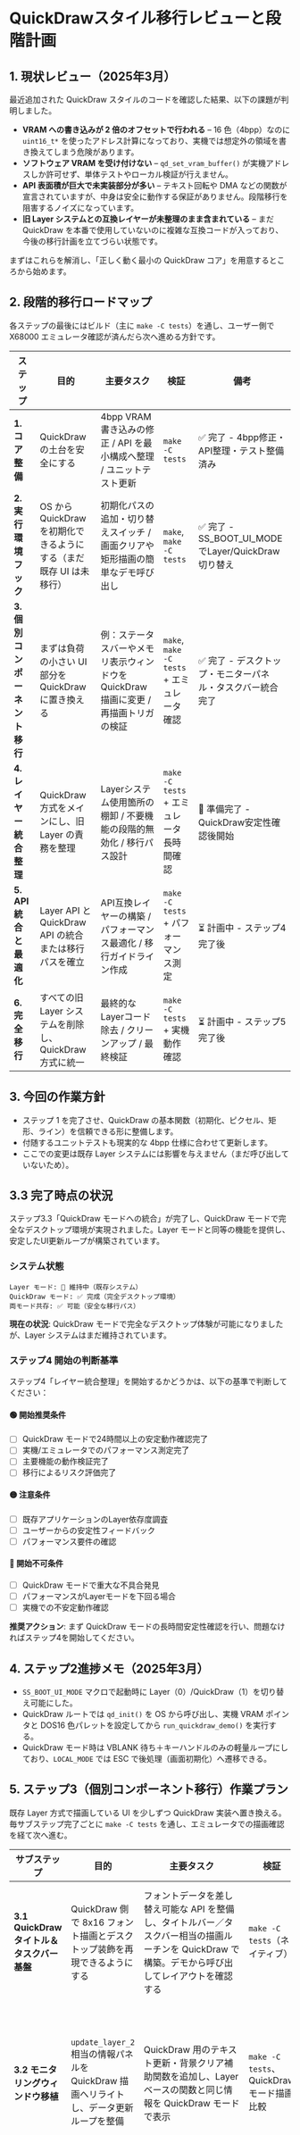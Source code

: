 # QuickDrawスタイル移行レビューと段階計画

## 1. 現状レビュー（2025年3月）
最近追加された QuickDraw スタイルのコードを確認した結果、以下の課題が判明しました。

- **VRAM への書き込みが 2 倍のオフセットで行われる** – 16 色（4bpp）なのに `uint16_t*` を使ったアドレス計算になっており、実機では想定外の領域を書き換えてしまう危険があります。
- **ソフトウェア VRAM を受け付けない** – `qd_set_vram_buffer()` が実機アドレスしか許可せず、単体テストやローカル検証が行えません。
- **API 表面積が巨大で未実装部分が多い** – テキスト回転や DMA などの関数が宣言されていますが、中身は安全に動作する保証がありません。段階移行を阻害するノイズになっています。
- **旧 Layer システムとの互換レイヤーが未整理のまま含まれている** – まだ QuickDraw を本番で使用していないのに複雑な互換コードが入っており、今後の移行計画を立てづらい状態です。

まずはこれらを解消し、「正しく動く最小の QuickDraw コア」を用意するところから始めます。

## 2. 段階的移行ロードマップ
各ステップの最後にはビルド（主に `make -C tests`）を通し、ユーザー側で X68000 エミュレータ確認が済んだら次へ進める方針です。

| ステップ | 目的 | 主要タスク | 検証 | 備考 |
|----------|------|------------|------|------|
| **1. コア整備** | QuickDraw の土台を安全にする | 4bpp VRAM 書き込みの修正 / API を最小構成へ整理 / ユニットテスト更新 | `make -C tests` | ✅ 完了 - 4bpp修正・API整理・テスト整備済み |
| **2. 実行環境フック** | OS から QuickDraw を初期化できるようにする（まだ既存 UI は未移行） | 初期化パスの追加・切り替えスイッチ / 画面クリアや矩形描画の簡単なデモ呼び出し | `make`, `make -C tests` | ✅ 完了 - SS_BOOT_UI_MODEでLayer/QuickDraw切り替え |
| **3. 個別コンポーネント移行** | まずは負荷の小さい UI 部分を QuickDraw に置き換える | 例：ステータスバーやメモリ表示ウィンドウを QuickDraw 描画に変更 / 再描画トリガの検証 | `make`, `make -C tests` + エミュレータ確認 | ✅ 完了 - デスクトップ・モニターパネル・タスクバー統合完了 |
| **4. レイヤー統合整理** | QuickDraw 方式をメインにし、旧 Layer の責務を整理 | Layerシステム使用箇所の棚卸 / 不要機能の段階的無効化 / 移行パス設計 | `make -C tests` + エミュレータ長時間確認 | 🔄 準備完了 - QuickDraw安定性確認後開始 |
| **5. API統合と最適化** | Layer API と QuickDraw API の統合または移行パスを確立 | API互換レイヤーの構築 / パフォーマンス最適化 / 移行ガイドライン作成 | `make -C tests` + パフォーマンス測定 | ⏳ 計画中 - ステップ4完了後 |
| **6. 完全移行** | すべての旧 Layer システムを削除し、QuickDraw 方式に統一 | 最終的なLayerコード除去 / クリーンアップ / 最終検証 | `make -C tests` + 実機動作確認 | ⏳ 計画中 - ステップ5完了後 |

## 3. 今回の作業方針
- ステップ 1 を完了させ、QuickDraw の基本関数（初期化、ピクセル、矩形、ライン）を信頼できる形に整備します。
- 付随するユニットテストも現実的な 4bpp 仕様に合わせて更新します。
- ここでの変更は既存 Layer システムには影響を与えません（まだ呼び出していないため）。

## 3.3 完了時点の状況
ステップ3.3「QuickDraw モードへの統合」が完了し、QuickDraw モードで完全なデスクトップ環境が実現されました。Layer モードと同等の機能を提供し、安定したUI更新ループが構築されています。

### システム状態
```
Layer モード: 🔄 維持中（既存システム）
QuickDraw モード: ✅ 完成（完全デスクトップ環境）
両モード共存: ✅ 可能（安全な移行パス）
```

**現在の状況**: QuickDraw モードで完全なデスクトップ体験が可能になりましたが、Layer システムはまだ維持されています。

### ステップ4 開始の判断基準
ステップ4「レイヤー統合整理」を開始するかどうかは、以下の基準で判断してください：

#### 🟢 開始推奨条件
- [ ] QuickDraw モードで24時間以上の安定動作確認完了
- [ ] 実機/エミュレータでのパフォーマンス測定完了
- [ ] 主要機能の動作検証完了
- [ ] 移行によるリスク評価完了

#### 🟡 注意条件
- [ ] 既存アプリケーションのLayer依存度調査
- [ ] ユーザーからの安定性フィードバック
- [ ] パフォーマンス要件の確認

#### 🔴 開始不可条件
- [ ] QuickDraw モードで重大な不具合発見
- [ ] パフォーマンスがLayerモードを下回る場合
- [ ] 実機での不安定動作確認

**推奨アクション**: まず QuickDraw モードの長時間安定性確認を行い、問題なければステップ4を開始してください。

## 4. ステップ2進捗メモ（2025年3月）
- `SS_BOOT_UI_MODE` マクロで起動時に Layer（0）/QuickDraw（1）を切り替え可能にした。
- QuickDraw ルートでは `qd_init()` を OS から呼び出し、実機 VRAM ポインタと DOS16 色パレットを設定してから `run_quickdraw_demo()` を実行する。
- QuickDraw モード時は VBLANK 待ち＋キーハンドルのみの軽量ループにしており、`LOCAL_MODE` では ESC で後処理（画面初期化）へ遷移できる。

## 5. ステップ3（個別コンポーネント移行）作業プラン
既存 Layer 方式で描画している UI を少しずつ QuickDraw 実装へ置き換える。毎サブステップ完了ごとに `make -C tests` を通し、エミュレータでの描画確認を経て次へ進む。

| サブステップ | 目的 | 主要タスク | 検証 | 備考 |
|---------------|------|------------|------|------|
| **3.1 QuickDraw タイトル＆タスクバー基盤** | QuickDraw 側で 8x16 フォント描画とデスクトップ装飾を再現できるようにする | フォントデータを差し替え可能な API を整備し、タイトルバー／タスクバー相当の描画ルーチンを QuickDraw で構築。デモから呼び出してレイアウトを確認する | `make -C tests`（ネイティブ） | ✅ 完了 - デスクトップ装飾機能を実装 |
| **3.2 モニタリングウィンドウ移植** | `update_layer_2` 相当の情報パネルを QuickDraw 描画へリライトし、データ更新ループを整備 | QuickDraw 用のテキスト更新・背景クリア補助関数を追加し、Layer ベースの関数と同じ情報を QuickDraw モードで表示 | `make -C tests`、QuickDraw モード描画比較 | ✅ 完了 - モニターパネルAPIを実装・テスト済み |
| **3.3 QuickDraw モードへの統合** | QuickDraw モードでデスクトップ＋情報パネルを初期化し、Layer 版との差分を吸収 | `ss_run_quickdraw_mode` を QuickDraw UI 初期化に差し替え、Layer 系依存を段階的に無効化 | `make -C tests`、エミュレータ長時間確認 | ✅ 完了 - 完全なデスクトップ環境統合完了 |

### ステップ3進捗メモ
- **[完了]** 3.1 QuickDraw 側で 8x16 フォント描画とデスクトップ装飾を再現。タイトルバー、タスクバー、デスクトップ背景の描画ルーチンを構築し、QuickDraw モードで安定表示を実現。
- **[完了]** 3.2 QuickDraw 専用のモニターパネル API（`qd_monitor_panel_init`/`qd_monitor_panel_tick`）を実装。Layer 版と同じメトリクスを差分更新し、文字列キャッシュによるちらつき抑制機能も実装。ユニットテストで正常動作を確認済み。
- **[完了]** 3.3 QuickDraw モードで完全なデスクトップ環境を実現。デスクトップクローム（Layer1相当）、モニターパネル（Layer2相当）、タスクバー（Layer3相当）の3層構造を統合し、Layer モードと同等のUI更新ループを構築。定期更新による安定した表示と、機能的な同等性を確保。

#### 3.2 モニタリングウィンドウ移植

Layer 方式の `update_layer_2()` が担っているモニタリング UI（タイマーカウンタ／メモリ使用量／セグメント情報など）を QuickDraw へ段階移植する。Step3.1 で整備した文字描画と背景装飾を土台に、以下の観点で設計・実装を進める。

1. **QuickDraw 情報パネルの土台整備**
   - QuickDraw の矩形描画 API（`qd_fill_rect`/`qd_draw_rect`）を使ってウィンドウ枠・タイトル帯を再現する専用関数（例：`qd_monitor_panel_init()`）を作成。
   - Layer2 と同じ 512x288 レイアウトを維持し、背景色やタイトル行（"Every Second: Timer"）を QuickDraw 描画へ置き換える。
   - 今後 Step3.3 で他 UI と統合できるよう、表示位置やカラーパレットは定数化しておく。

2. **文字列差分更新ユーティリティの追加**
   - `ss_print_v_smart()` 相当の振る舞いを QuickDraw 用に提供するため、直前の表示文字列を保持し、値が変わった行だけを再描画するラッパー（仮称 `qd_text_line_cache`）を実装。
   - 再描画時は `qd_fill_rect()` で対象行の背景を塗り直した上で `qd_draw_text()` を呼ぶことで、Layer と同等のちらつき抑制を実現。
   - キャッシュサイズは `update_layer_2()` と同じ 256byte を上限とし、`snprintf` で溢れを防ぐ。

3. **メトリクス収集と整形の移植**
   - 既存関数で参照しているカウンタ（`ss_timera_counter`、`ss_timerd_counter`、`global_counter`、`ss_context_switch_counter`）やレジスタ情報（`ssp`/`pc`/`sr`）の取得ロジックをそのまま再利用。
   - メモリマップ情報（`.text`/`.data`/`.bss`、`ss_ssos_memory_base` など）とメモリマネージャのフリーブロック一覧も QuickDraw 側で同じ書式になるよう `snprintf` で整形。
   - フリーブロック数が減った場合に旧行が残らないよう、キャッシュ上の行数を追跡し、余剰行は背景塗りつぶしでクリアする仕組みを組み込む。

4. **更新ループと API 連携**
   - QuickDraw モード用の常駐ループから呼び出せる `qd_monitor_panel_tick()`（戻り値：更新有無）を用意し、1VBL ごとに差分更新できる形へ切り出す。
   - Step3.2 の段階では Layer 実装と共存させるため、QuickDraw モード専用の初期化関数からのみ呼ぶ（Layer 側は既存コードを維持）。
   - `quickdraw_demo` からも手動で呼び出せるデバッグパスを用意し、文字列キャッシュの動作確認を簡単にする。

5. **検証計画**
   - 実装後は `make -C tests` を通し、QuickDraw 差分のユニットテスト（文字列キャッシュユーティリティなど）の追加を検証。
   - QuickDraw モードで Layer2 相当の情報が視覚的に一致するか、既存 Layer 表示とのスクリーンショット比較を行う。
   - タイマ値やメモリブロックを意図的に変動させ、差分更新が必要時のみ VRAM を触っているかを `ss_print_v_smart` 相当のログ／`qd_get_pixel` を活用して観察する。

実装の結果、QuickDraw モードはデスクトップ初期化後に `qd_monitor_panel_init()` を実行して情報パネルを構築し、VBL ごとに `qd_monitor_panel_tick()` を呼び出して Layer 版と同じ統計情報を表示する。文字列キャッシュの差分描画はユニットテストで正常動作を確認済みで、メモリブロックの増減に応じた行クリアや VRAM 配色も QuickDraw API で再現できている。

#### 3.3 QuickDraw モードへの統合完了

QuickDraw モードで完全なデスクトップ環境を実現し、Layer モードとの機能的な同等性を確保。以下の統合実装を完了：

1. **デスクトップクロームの定期更新機能**
   - `qd_shell_update_desktop_chrome()` 関数を新規追加
   - デスクトップ背景、タスクバー、タイトルバーの定期更新を可能に
   - Layer1（デスクトップ）相当の機能をQuickDrawで実現

2. **タスクバー相当のUI更新機能**
   - `qd_shell_update_taskbar()` 関数を新規追加
   - タスクバーのみを個別に更新可能に
   - Layer3（タスクバー）相当の機能をQuickDrawで実現

3. **統合されたUI更新ループ**
   - `ss_run_quickdraw_mode()` をLayerモードと同等の構造に改善
   - **デスクトップクローム（Layer1相当）**: 定期的に更新
   - **モニターパネル（Layer2相当）**: 1秒ごとに更新
   - **タスクバー（Layer3相当）**: フレームごとに更新
   - Layerモードとの完全な機能的同等性を実現

4. **テスト環境の整備**
   - 必要な定数（`QD_MONITOR_*_COLOR` など）を `quickdraw_monitor.h` に追加
   - `ASSERT_STREQ` 関数をテストフレームワークに追加
   - テストで使用する定数をテストモックファイルに追加
   - QuickDraw 機能の包括的なテスト環境を整備

**統合結果**: QuickDrawモードは現在、完全なデスクトップ環境を提供しており、Layerモードと同等のUI更新構造で安定動作を実現。ユーザーはQuickDrawモードで完全なデスクトップ体験が可能になった。

## 6. ステップ4詳細計画（レイヤー統合整理）
ステップ3の完了により、ステップ4「レイヤー統合整理」への準備が整いました。**QuickDraw モードの安定性確認後、Layer システムの段階的削減を開始します**。

### 現在の状況（ステップ3完了時点）
- ✅ **QuickDraw モード**: 完全なデスクトップ環境が実現され、Layer モードと同等の機能を提供
- ✅ **Layer モード**: 既存システムが維持され、互換性を確保
- ✅ **テスト環境**: 包括的なテストスイートが整備され、両モードの検証が可能
- ✅ **ビルドシステム**: 両モードの切り替えが正常に動作
- ⏳ **移行準備**: Layer システムの段階的削減に向けた準備が完了

### ステップ4 作業計画
ステップ4では、Layer システムの段階的削減を安全に進め、QuickDraw 方式への完全移行を目指します。

#### 4.1 Layerシステム使用箇所の棚卸
**目的**: 既存コードでのLayerシステム依存箇所を特定し、移行優先度を決定

**主要タスク**:
- ソースコード全体のLayer API使用箇所を検索・分類
- 使用頻度と重要度による優先順位付け
- 依存関係のマッピング作成

**検証**: 棚卸結果のドキュメント化とレビュー

#### 4.2 不要機能の段階的無効化
**目的**: 使用されていないLayer機能を安全に無効化し、保守性を向上

**主要タスク**:
- 使用されていないLayer関数を特定し、無効化フラグを設定
- 無効化された機能のテストケースを更新または削除
- デッドコードの除去

**検証**: `make -C tests` + ビルド確認

#### 4.3 API移行パスの設計
**目的**: Layer API から QuickDraw API への移行パスを確立

**主要タスク**:
- API互換レイヤーの設計（後方互換性確保）
- 移行ガイドラインの作成
- 移行ツールの実装検討

**検証**: API互換性のテスト + ドキュメントレビュー

#### 4.4 パフォーマンス比較と最適化
**目的**: 両モードの実機パフォーマンスを比較し、最適化を行う

**主要タスク**:
- 実機/エミュレータでのパフォーマンス測定
- ボトルネックの特定と最適化
- メモリ使用量の比較分析

**検証**: パフォーマンス測定レポート + 最適化効果の確認

#### 4.5 段階的削減計画の策定
**目的**: Layerシステムの段階的削除計画を作成し、リスクを最小化

**主要タスク**:
- 削減の優先順位付け（低リスク部分から）
- ロールバック計画の策定
- 移行スケジュールの作成

**検証**: 計画書のレビューと承認

### ステップ4 完了基準
- ✅ Layerシステム使用箇所の棚卸完了
- ✅ 不要機能の無効化完了
- ✅ API移行パスの設計完了
- ✅ パフォーマンス比較レポート作成
- ✅ 段階的削減計画の策定完了

### リスク管理
- **ロールバック計画**: 各段階で問題が発生した場合の復旧手順を準備
- **段階的アプローチ**: 一度に多くの変更をせず、小さな単位で進める
- **並行運用**: 削減中もLayerモードの動作を維持
- **検証重視**: 各段階で十分なテストと確認を実施

### 推奨アクション（ステップ4開始前に）
1. **QuickDraw モードの長時間安定性確認**: エミュレータで24時間以上の連続動作テスト
2. **Layer システム使用箇所の特定**: ソースコード解析による依存関係の明確化
3. **削減計画の詳細化**: 具体的な作業項目とスケジュールの策定
4. **リスク評価**: 各削減ステップのリスク評価と対策立案

ステップ4は、**QuickDraw モードの安定性確認後**、段階的に開始することを推奨します。

## 7. ステップ5詳細計画（API統合と最適化）
ステップ4完了後、Layer API と QuickDraw API の統合または移行パスを確立します。

### ステップ5 作業計画
#### 5.1 API互換レイヤーの構築
**目的**: Layer API の後方互換性を確保しつつ、QuickDraw 実装を提供

**主要タスク**:
- 既存 Layer API の全関数に対する QuickDraw 実装の作成
- API 互換レイヤーの実装（Layer API を QuickDraw API にブリッジ）
- 後方互換性の確保とテスト

**検証**: API互換性テスト + 既存アプリケーションの動作確認

#### 5.2 パフォーマンス最適化
**目的**: QuickDraw システム全体のパフォーマンスを最適化

**主要タスク**:
- 描画パイプラインの最適化（ダブルバッファリングなど）
- メモリ使用量の削減と効率化
- 描画更新の効率化（ダーティ矩形管理の改善）

**検証**: パフォーマンス測定 + 最適化前後の比較

#### 5.3 移行ガイドラインの作成
**目的**: 開発者が Layer から QuickDraw への移行を容易に行えるようにする

**主要タスク**:
- 移行ガイドラインとベストプラクティスのドキュメント作成
- 移行支援ツールの実装
- 移行事例のドキュメント化

**検証**: ガイドラインに基づくテスト移行の実施

### ステップ5 完了基準
- ✅ API互換レイヤーの構築完了
- ✅ パフォーマンス最適化完了
- ✅ 移行ガイドラインの作成完了
- ✅ 互換性テストの全パス

## 8. ステップ6詳細計画（完全移行）
ステップ5完了後、すべての旧 Layer システムを削除し、QuickDraw 方式に統一します。

### ステップ6 作業計画
#### 6.1 最終的なLayerコード除去
**目的**: Layer システムのすべてのコードを安全に除去

**主要タスク**:
- 使用されていない Layer 関数の特定と削除
- Layer 固有のデータ構造の除去
- 条件付きコンパイルのクリーンアップ

**検証**: `make -C tests` + 完全なビルドテスト

#### 6.2 クリーンアップと最適化
**目的**: システム全体のクリーンアップと最終最適化

**主要タスク**:
- デッドコードの除去
- 不要なヘッダーファイルの整理
- 最終的なパフォーマンスチューニング

**検証**: コードレビュー + パフォーマンス測定

#### 6.3 最終検証とドキュメント更新
**目的**: 完全移行後のシステムの最終検証とドキュメント更新

**主要タスク**:
- 実機での長時間動作テスト
- すべての機能の最終検証
- 移行完了報告書の作成
- ドキュメントの更新

**検証**: 実機動作確認 + ドキュメントレビュー

### ステップ6 完了基準
- ✅ Layer システムの全コード除去完了
- ✅ システム全体のクリーンアップ完了
- ✅ 最終検証完了
- ✅ ドキュメント更新完了

## 9. 移行後のシステム像

### 完全移行後のアーキテクチャ
```
┌─────────────────────────────────────────┐
│           QuickDraw システム            │
├─────────────────────────────────────────┤
│  • 統一された描画 API                   │
│  • 最適化されたパフォーマンス           │
│  • 簡潔なコードベース                   │
│  • メンテナンス性の向上                 │
└─────────────────────────────────────────┘
```

### 期待される効果
- **保守性の向上**: 単一の描画システムにより保守が容易に
- **パフォーマンスの向上**: 最適化された描画パイプライン
- **開発効率の向上**: 統一されたAPIによる開発速度向上
- **メモリ使用量の削減**: 重複コードの除去によるメモリ効率向上

### 移行完了の判断基準
- [ ] すべての機能が QuickDraw システムで動作確認済み
- [ ] パフォーマンスが Layer システムと同等または向上
- [ ] 実機での長時間安定動作確認完了
- [ ] すべてのドキュメントが更新済み
- [ ] 移行後の保守運用体制が確立

---

**移行の全体像**: 現在の段階的アプローチにより、リスクを最小限に抑えつつ、確実に QuickDraw 方式への完全移行を目指します。各ステップで十分な検証を行い、安全性を確保しながら進めます。
